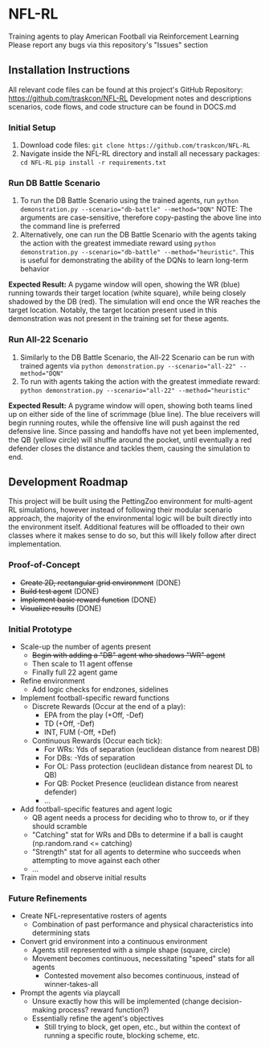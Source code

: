 # NFL-RL
Training agents to play American Football via Reinforcement Learning
Please report any bugs via this repository's "Issues" section

## Installation Instructions

All relevant code files can be found at this project's GitHub Repository: https://github.com/traskcon/NFL-RL
Development notes and descriptions scenarios, code flows, and code structure can be found in DOCS.md

### Initial Setup
1. Download code files: ``git clone https://github.com/traskcon/NFL-RL``
2. Navigate inside the NFL-RL directory and install all necessary packages:
    ``cd NFL-RL``
    ``pip install -r requirements.txt``

### Run DB Battle Scenario
1. To run the DB Battle Scenario using the trained agents, run ``python demonstration.py --scenario="db-battle" --method="DQN"``
    NOTE: The arguments are case-sensitive, therefore copy-pasting the above line into the command line is preferred
2. Alternatively, one can run the DB Battle Scenario with the agents taking the action with the greatest immediate reward using ``python demonstration.py --scenario="db-battle" --method="heuristic"``. This is useful for demonstrating the ability of the DQNs to learn long-term behavior

**Expected Result:** A pygame window will open, showing the WR (blue) running towards their target location (white square), while being closely shadowed by the DB (red). The simulation will end once the WR reaches the target location. Notably, the target location present used in this demonstration was not present in the training set for these agents. 

### Run All-22 Scenario
1. Similarly to the DB Battle Scenario, the All-22 Scenario can be run with trained agents via ``python demonstration.py --scenario="all-22" --method="DQN"``
2. To run with agents taking the action with the greatest immediate reward: ``python demonstration.py --scenario="all-22" --method="heuristic"``

**Expected Result:** A pygrame window will open, showing both teams lined up on either side of the line of scrimmage (blue line). The blue receivers will begin running routes, while the offensive line will push against the red defensive line. Since passing and handoffs have not yet been implemented, the QB (yellow circle) will shuffle around the pocket, until eventually a red defender closes the distance and tackles them, causing the simulation to end.

## Development Roadmap

This project will be built using the PettingZoo environment for multi-agent RL simulations, 
however instead of following their modular scenario approach, the majority of the environmental logic will be built directly into the environment itself.
Additional features will be offloaded to their own classes where it makes sense to do so, but this will likely follow after direct implementation.

### Proof-of-Concept
 * ~~Create 2D, rectangular grid environment~~ (DONE)
 * ~~Build test agent~~ (DONE)
 * ~~Implement basic reward function~~ (DONE)
 * ~~Visualize results~~ (DONE)

### Initial Prototype
 * Scale-up the number of agents present
    * ~~Begin with adding a "DB" agent who shadows "WR" agent~~
    * Then scale to 11 agent offense
    * Finally full 22 agent game
 * Refine environment
    * Add logic checks for endzones, sidelines
 * Implement football-specific reward functions
    * Discrete Rewards (Occur at the end of a play):
        * EPA from the play (+Off, -Def)
        * TD (+Off, -Def)
        * INT, FUM (-Off, +Def)
    * Continuous Rewards (Occur each tick):
        * For WRs: Yds of separation (euclidean distance from nearest DB)
        * For DBs: -Yds of separation
        * For OL: Pass protection (euclidean distance from nearest DL to QB)
        * For QB: Pocket Presence (euclidean distance from nearest defender)
        * ...
 * Add football-specific features and agent logic
    * QB agent needs a process for deciding who to throw to, or if they should scramble
    * "Catching" stat for WRs and DBs to determine if a ball is caught (np.random.rand <= catching)
    * "Strength" stat for all agents to determine who succeeds when attempting to move against each other
    * ...
 * Train model and observe initial results

### Future Refinements
 * Create NFL-representative rosters of agents
    * Combination of past performance and physical characteristics into determining stats
 * Convert grid environment into a continuous environment
    * Agents still represented with a simple shape (square, circle)
    * Movement becomes continuous, necessitating "speed" stats for all agents
        * Contested movement also becomes continuous, instead of winner-takes-all
 * Prompt the agents via playcall
    * Unsure exactly how this will be implemented (change decision-making process? reward function?)
    * Essentially refine the agent's objectives
        * Still trying to block, get open, etc., but within the context of running a specific route, blocking scheme, etc.
